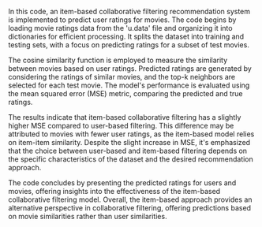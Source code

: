 In this code, an item-based collaborative filtering recommendation system is implemented to predict user ratings for movies. The code begins by loading movie ratings data from the 'u.data' file and organizing it into dictionaries for efficient processing. It splits the dataset into training and testing sets, with a focus on predicting ratings for a subset of test movies.

The cosine similarity function is employed to measure the similarity between movies based on user ratings. Predicted ratings are generated by considering the ratings of similar movies, and the top-k neighbors are selected for each test movie. The model's performance is evaluated using the mean squared error (MSE) metric, comparing the predicted and true ratings.

The results indicate that item-based collaborative filtering has a slightly higher MSE compared to user-based filtering. This difference may be attributed to movies with fewer user ratings, as the item-based model relies on item-item similarity. Despite the slight increase in MSE, it's emphasized that the choice between user-based and item-based filtering depends on the specific characteristics of the dataset and the desired recommendation approach.

The code concludes by presenting the predicted ratings for users and movies, offering insights into the effectiveness of the item-based collaborative filtering model. Overall, the item-based approach provides an alternative perspective in collaborative filtering, offering predictions based on movie similarities rather than user similarities.
